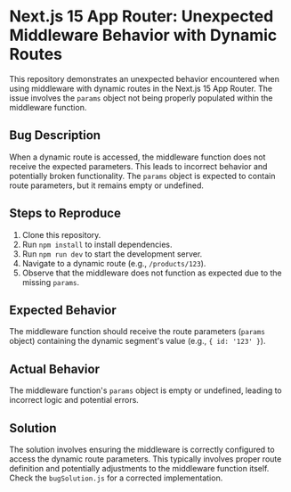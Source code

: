 # Next.js 15 App Router: Unexpected Middleware Behavior with Dynamic Routes

This repository demonstrates an unexpected behavior encountered when using middleware with dynamic routes in the Next.js 15 App Router.  The issue involves the `params` object not being properly populated within the middleware function.

## Bug Description

When a dynamic route is accessed, the middleware function does not receive the expected parameters. This leads to incorrect behavior and potentially broken functionality.  The `params` object is expected to contain route parameters, but it remains empty or undefined.

## Steps to Reproduce

1. Clone this repository.
2. Run `npm install` to install dependencies.
3. Run `npm run dev` to start the development server.
4. Navigate to a dynamic route (e.g., `/products/123`).
5. Observe that the middleware does not function as expected due to the missing `params`.

## Expected Behavior

The middleware function should receive the route parameters (`params` object) containing the dynamic segment's value (e.g., `{ id: '123' }`).

## Actual Behavior

The middleware function's `params` object is empty or undefined, leading to incorrect logic and potential errors.

## Solution

The solution involves ensuring the middleware is correctly configured to access the dynamic route parameters.  This typically involves proper route definition and potentially adjustments to the middleware function itself.  Check the `bugSolution.js` for a corrected implementation.